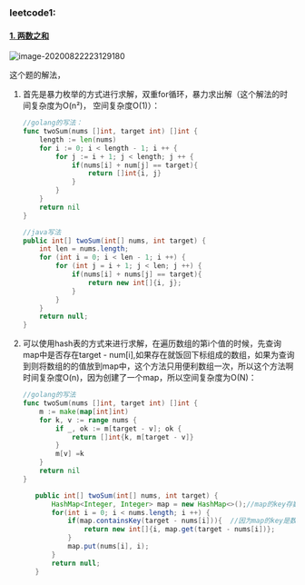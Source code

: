 ### leetcode1:

#### [1. 两数之和](https://leetcode-cn.com/problems/two-sum/)

![image-20200822223129180](http://akatsuke.com/image-20200822223129180.png)

这个题的解法，

1. 首先是暴力枚举的方式进行求解，双重for循环，暴力求出解（这个解法的时间复杂度为O(n²)， 空间复杂度O(1)）：

   ```go
   //golang的写法：
   func twoSum(nums []int, target int) []int {
       length := len(nums)
       for i := 0; i < length - 1; i ++ {
           for j := i + 1; j < length; j ++ {
               if(nums[i] + num[j] == target){
                   return []int{i, j}
               }
           }
       }
       return nil
   }
   ```

   ```java
   //java写法
   public int[] twoSum(int[] nums, int target) {
       int len = nums.length;
       for (int i = 0; i < len - 1; i ++) {
           for (int j = i + 1; j < len; j ++) {
               if(nums[i] + nums[j] == target){
                   return new int[]{i, j};
               }
           }
       }
       return null;
   }
   ```

   

2. 可以使用hash表的方式来进行求解，在遍历数组的第i个值的时候，先查询map中是否存在target - num[i],如果存在就饭回下标组成的数组，如果为查询到则将数组的的值放到map中，这个方法只用便利数组一次，所以这个方法啊时间复杂度O(n)，因为创建了一个map，所以空间复杂度为O(N)：

   ```go
   //golang的写法
   func twoSum(nums []int, target int) []int {
       m := make(map[int]int)
       for k, v := range nums {
           if _, ok := m[target - v]; ok {
               return []int{k, m[target - v]}
           }
           m[v] =k
       }
       return nil
   }
   ```

   ```java
      public int[] twoSum(int[] nums, int target) {
          HashMap<Integer, Integer> map = new HashMap<>();//map的key存数组的值，value存数组的索引值
          for(int i = 0; i < nums.length; i ++) {
              if(map.containsKey(target - nums[i])){  //因为map的key是数组的值，所以判断该key是否存在map中
                  return new int[]{i, map.get(target - nums[i])}; 
              }
              map.put(nums[i], i);
          }
          return null;
      }
   ```

   